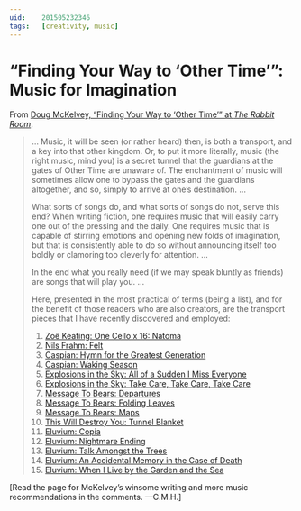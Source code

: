 ```yaml
---
uid:	201505232346
tags:	[creativity, music]
---
```


# “Finding Your Way to ‘Other Time’”: Music for Imagination

From [Doug McKelvey, “Finding Your Way to ‘Other Time’” at *The Rabbit Room*](http://www.rabbitroom.com/2015/05/finding-your-way-to-other-time/).

> … Music, it will be seen (or rather heard) then, is both a transport, and a key into that other kingdom. Or, to put it more literally, music (the right music, mind you) is a secret tunnel that the guardians at the gates of Other Time are unaware of. The enchantment of music will sometimes allow one to bypass the gates and the guardians altogether, and so, simply to arrive at one’s destination. …
> 
> What sorts of songs do, and what sorts of songs do not, serve this end? When writing fiction, one requires music that will easily carry one out of the pressing and the daily. One requires music that is capable of stirring emotions and opening new folds of imagination, but that is consistently able to do so without announcing itself too boldly or clamoring too cleverly for attention. …
> 
> In the end what you really need (if we may speak bluntly as friends) are songs that will play you. …
> 
> Here, presented in the most practical of terms (being a list), and for the benefit of those readers who are also creators, are the transport pieces that I have recently discovered and employed:
> 
> 1. [Zoë Keating: One Cello x 16: Natoma](http://music.zoekeating.com/album/one-cello-x-16-natoma)
> 2. [Nils Frahm: Felt](http://www.erasedtapes.com/store/index/eratp033)
> 3. [Caspian: Hymn for the Greatest Generation](https://caspiantheband.bandcamp.com/album/hymn-for-the-greatest-generation)
> 4. [Caspian: Waking Season](http://caspiantheband.bandcamp.com/album/waking-season)
> 5. [Explosions in the Sky: All of a Sudden I Miss Everyone](http://explosionsinthesky.bandcamp.com/album/all-of-a-sudden-i-miss-everyone)
> 6. [Explosions in the Sky: Take Care, Take Care, Take Care](http://explosionsinthesky.bandcamp.com/album/take-care-take-care-take-care)
> 7. [Message To Bears: Departures](http://messagetobears.com/album/departures)
> 8. [Message To Bears: Folding Leaves](http://messagetobears.com/album/folding-leaves)
> 9. [Message To Bears: Maps](http://messagetobears.com/album/maps)
> 10. [This Will Destroy You: Tunnel Blanket](https://thiswilldestroyyou.bandcamp.com/album/tunnel-blanket)
> 11. [Eluvium: Copia](http://eluvium.bandcamp.com/album/copia)
> 12. [Eluvium: Nightmare Ending](http://eluvium.bandcamp.com/album/nightmare-ending)
> 13. [Eluvium: Talk Amongst the Trees](http://eluvium.bandcamp.com/album/talk-amongst-the-trees)
> 14. [Eluvium: An Accidental Memory in the Case of Death](http://eluvium.bandcamp.com/album/an-accidental-memory-in-the-case-of-death)
> 15. [Eluvium: When I Live by the Garden and the Sea](http://eluvium.bandcamp.com/album/when-i-live-by-the-garden-and-the-sea)

[Read the page for McKelvey’s winsome writing and more music recommendations in the comments. —C.M.H.]
